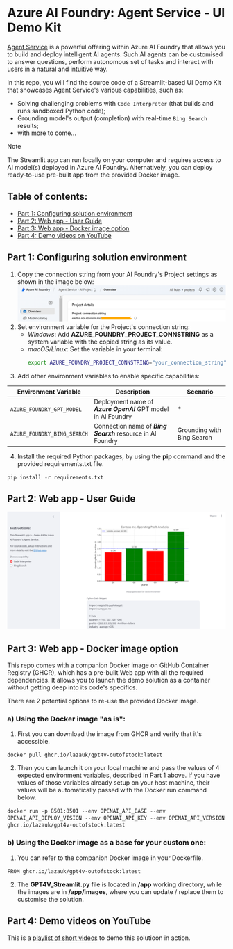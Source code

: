 # Azure AI Foundry: Agent Service - UI Demo Kit

[Agent Service](https://learn.microsoft.com/en-us/azure/ai-services/agents/overview) is a powerful offering within Azure AI Foundry that allows you to build and deploy intelligent AI agents. Such AI agents can be customised to answer questions, perform autonomous set of tasks and interact with users in a natural and intuitive way.

In this repo, you will find the source code of a Streamlit-based UI Demo Kit that showcases Agent Service's various capabilities, such as:
- Solving challenging problems with `Code Interpreter` (that builds and runs sandboxed Python code);
- Grounding model's output (completion) with real-time `Bing Search` results;
- with more to come...

> [!NOTE]
> The Streamlit app can run locally on your computer and requires access to AI model(s) deployed in Azure AI Foundry. Alternatively, you can deploy ready-to-use pre-built app from the provided Docker image.

## Table of contents:
- [Part 1: Configuring solution environment](https://github.com/LazaUK/AIFoundry-AgentService-Streamlit#part-1-configuring-solution-environment)
- [Part 2: Web app - User Guide](https://github.com/LazaUK/AIFoundry-AgentService-Streamlit#part-2-web-app---user-guide)
- [Part 3: Web app - Docker image option](https://github.com/LazaUK/AIFoundry-AgentService-Streamlit#part-3-web-app---docker-image-option)
- [Part 4: Demo videos on YouTube]()

## Part 1: Configuring solution environment
1. Copy the connection string from your AI Foundry's Project settings as shown in the image below:
![config_foundry_conn_string](images/foundry_conn_string.png)
2. Set environment variable for the Project's connection string:
    - _Windows_: Add **AZURE_FOUNDRY_PROJECT_CONNSTRING** as a system variable with the copied string as its value.
    - _macOS/Linux_: Set the variable in your terminal:
      ``` bash
      export AZURE_FOUNDRY_PROJECT_CONNSTRING="your_connection_string"
      ```
3. Add other environment variables to enable specific capabilities:

| Environment Variable | Description | Scenario |
| --- | --- | --- |
| ```AZURE_FOUNDRY_GPT_MODEL``` | Deployment name of **_Azure OpenAI_** GPT model in AI Foundry | * |
| ```AZURE_FOUNDRY_BING_SEARCH``` | Connection name of **_Bing Searxh_** resource in AI Foundry | Grounding with Bing Search |
4. Install the required Python packages, by using the **pip** command and the provided requirements.txt file.
```
pip install -r requirements.txt
```

## Part 2: Web app - User Guide

![Home Page of Demo Kit](images/demokit_homepage.png)

## Part 3: Web app - Docker image option
This repo comes with a companion Docker image on GitHub Container Registry (GHCR), which has a pre-built Web app with all the required dependencies. It allows you to launch the demo solution as a container without getting deep into its code's specifics.

There are 2 potential options to re-use the provided Docker image.

### a) Using the Docker image "as is":
1. First you can download the image from GHCR and verify that it's accessible.
```
docker pull ghcr.io/lazauk/gpt4v-outofstock:latest
```
2. Then you can launch it on your local machine and pass the values of 4 expected environment variables, described in Part 1 above. If you have values of those variables already setup on your host machine, their values will be automatically passed with the Docker run command below.
```
docker run -p 8501:8501 --env OPENAI_API_BASE --env OPENAI_API_DEPLOY_VISION --env OPENAI_API_KEY --env OPENAI_API_VERSION ghcr.io/lazauk/gpt4v-outofstock:latest
```

### b) Using the Docker image as a base for your custom one:
1. You can refer to the companion Docker image in your Dockerfile.
```
FROM ghcr.io/lazauk/gpt4v-outofstock:latest
```
2. The **GPT4V_Streamlit.py** file is located in **/app** working directory, while the images are in **/app/images**, where you can update / replace them to customise the solution.

## Part 4: Demo videos on YouTube
This is a [playlist of short videos](https://www.youtube.com/playlist?list=PLcAssiH4f14tXdGMbGwOoUbg7el5QPMC9) to demo this solutioon in action.
